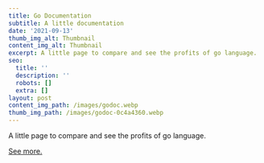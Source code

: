 ```yaml
---
title: Go Documentation
subtitle: A little documentation
date: '2021-09-13'
thumb_img_alt: Thumbnail
content_img_alt: Thumbnail
excerpt: A little page to compare and see the profits of go language.
seo:
  title: ''
  description: ''
  robots: []
  extra: []
layout: post
content_img_path: /images/godoc.webp
thumb_img_path: /images/godoc-0c4a4360.webp
---
```

A little page to compare and see the profits of go language.

[See more.](https://codepen.io/rodomaxi/pen/ExXYdJX)
